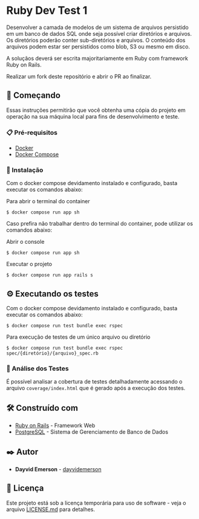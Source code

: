 # Ruby Dev Test 1

Desenvolver a camada de modelos de um sistema de arquivos persistido em um banco de dados SQL onde seja possível criar diretórios e arquivos. Os diretórios poderão conter sub-diretórios e arquivos. O conteúdo dos arquivos podem estar ser persistidos como blob, S3 ou mesmo em disco.

A soluçãos deverá ser escrita majoritariamente em Ruby com framework Ruby on Rails.

Realizar um fork deste repositório e abrir o PR ao finalizar.

## 🚀 Começando

Essas instruções permitirão que você obtenha uma cópia do projeto em operação na sua máquina local para fins de desenvolvimento e teste.

### 📋 Pré-requisitos

- [Docker](https://docs.docker.com/engine/install/)
- [Docker Compose](https://docs.docker.com/compose/install/)

### 🔧 Instalação

Com o docker compose devidamento instalado e configurado, basta executar os comandos abaixo:

Para abrir o terminal do container
```
$ docker compose run app sh
```

Caso prefira não trabalhar dentro do terminal do container, pode utilizar os comandos abaixo:

Abrir o console
```
$ docker compose run app sh
```

Executar o projeto
```
$ docker compose run app rails s
```

## ⚙️ Executando os testes

Com o docker compose devidamento instalado e configurado, basta executar os comandos abaixo:
```
$ docker compose run test bundle exec rspec
```

Para execução de testes de um único arquivo ou diretório
```
$ docker compose run test bundle exec rspec spec/{diretório}/{arquivo}_spec.rb
```

### 🔩 Análise dos Testes

É possível analisar a cobertura de testes detalhadamente acessando o arquivo `coverage/index.html` que é gerado após a execução dos testes.
## 🛠️ Construído com

* [Ruby on Rails](https://rubyonrails.org/) - Framework Web
* [PostgreSQL](https://www.postgresql.org/) - Sistema de Gerenciamento de Banco de Dados

## ✒️ Autor

* **Dayvid Emerson** - [dayvidemerson](https://github.com/dayvidemerson)

## 📄 Licença

Este projeto está sob a licença temporária para uso de software  - veja o arquivo [LICENSE.md](https://github.com/dayvidemerson/clicksign-file-system/blob/main/LICENSE.md) para detalhes.
